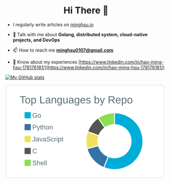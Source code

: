 <h1 align="center">Hi There 👋</h1>

- I regularly write articles on [minghsu.io](https://minghsu.io)

- 💬 Talk with me about **Golang, distributed system, cloud-native projects, and DevOps**

- 📫 How to reach me **minghsu0107@gmail.com**

- 📄 Know about my experiences [https://www.linkedin.com/in/hao-ming-hsu-178176181/](https://www.linkedin.com/in/hao-ming-hsu-178176181/)

[![My GitHub stats](https://github-readme-stats.vercel.app/api?username=minghsu0107)](https://github.com/anuraghazra/github-readme-stats)

[![](https://raw.githubusercontent.com/minghsu0107/minghsu0107/main/profile-summary-card-output/default/1-repos-per-language.svg)](https://github.com/vn7n24fzkq/github-profile-summary-cards)
